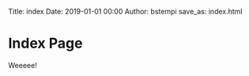 Title:  index
Date: 2019-01-01 00:00
Author: bstempi
save_as: index.html

Index Page
==========

Weeeee!